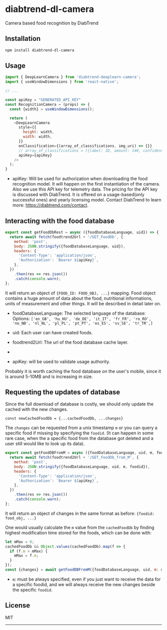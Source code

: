# diabtrend-dl-camera

Camera based food recognition by DiabTrend

## Installation

```sh
npm install diabtrend-dl-camera
```

## Usage

```js
import { DeepLearnCamera } from 'diabtrend-deeplearn-camera';
import { useWindowDimensions } from 'react-native';

// ...

const apiKey = "GENERATED_API_KEY"
const RecognitionCamera = (props) => {
  const {width} = useWindowDimensions();

  return (
    <DeepLearnCamera
      style={{
        height: width,
        width: width,
      }}
      onClassification={(array_of_classifications, img_uri) => {}}
      // array_of_classifications = [{label: ID, amount: 140, confidence: 0.74}, {...}, ...]
      apiKey={apiKey}
    />
  );
}
```

- apiKey: Will be used for authorization when downloading the food recognition model. It will happen on the first instantiation of the camera. Also we use this API key for telemetry data. 
The pricing for the API key is discussed with DiabTrend. It is offered on a usage-based(only successful ones) and yearly licensing model. Contact DiabTrend to learn more: https://diabtrend.com/contact.


## Interacting with the food database

```js
export const getFoodDbRest = async ({foodDatabaseLanguage, uid}) => {
  return await fetch(foodtrend2Url + '/GET_FoodDb', {
    method: 'post',
    body: JSON.stringify({foodDatabaseLanguage, uid}),
    headers: {
      'Content-Type': 'application/json',
      'Authorization': `Bearer ${apiKey}`,
    },
  })
    .then(res => res.json())
    .catch(console.warn);
};
```

It will return an object of `{FOOD_ID: FOOD_OBJ, ...}` mapping. Food object contains a huge amount of data about the food, nutritional informations, units of measurement and other things. It will be described in detail later on.

- foodDatabaseLanguage: The selected language of the database: Options:
`['en_GB', 'hu_HU', 'de_DE', 'it_IT', 'fr_FR', 'ro_RO', 'no_NB', 'nl_NL', 'pl_PL', 'pt_PT', 'es_ES', 'sv_SE', 'tr_TR',]`


- uid: Each user can have created foods. 

- foodtrend2Url: The url of the food database cache layer.
- 
- apiKey: will be used to validate usage authority.


Probably it is worth caching the food database on the user's mobile, since it is around 5-10MB and is increasing in size. 

## Requesting the updates of database

Since the full download of database is costly, we should only update the cached with the new changes. 

```const newCachedFoodDb = {...cachedFoodDb, ...changes}```

The `changes` can be requested from a unix timestamp `m` or you can query a specific food if missing by specifying the `foodid`. (It can happen in some rare case, when the a specific food from the database got deleted and a user still would like to look up its data).

```js
export const getFoodDBFromM = async ({foodDatabaseLanguage, uid, m, foodid}) => {
  return await fetch(foodtrend2Url + '/GET_FoodDb_from_M', {
    method: 'post',
    body: JSON.stringify({foodDatabaseLanguage, uid, m, foodid}),
    headers: {
      'Content-Type': 'application/json',
      'Authorization': `Bearer ${apiKey}`,
    },
  })
    .then(res => res.json())
    .catch(console.warn);
};
```

It will return an object of changes in the same format as before: `{foodid: food_obj, ...}`

One would usually calculate the `m` value from the `cachedFoodDb` by finding highest modification time stored for the foods, which can be done with:
```js
let mMax = 0;
cachedFoodDb && Object.values(cachedFoodDb).map(f => {
  if (f.m > mMax) {
    mMax = f.m;
  }
});
const {changes} = await getFoodDBFromM({foodDatabaseLanguage, uid, m: mMax, foodid});
```

- `m`: must be always specified, even if you just want to receive the data for a specific foodid, and we will always receive the new changes beside the specific `foodid`.

## License

MIT

---

